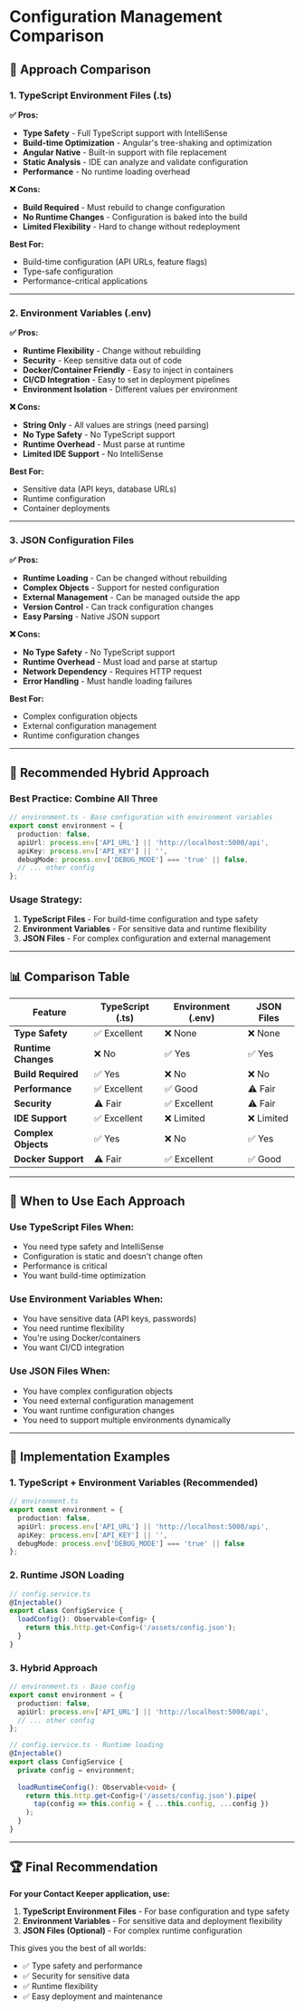 # Configuration Management Comparison

## 🎯 **Approach Comparison**

### **1. TypeScript Environment Files (.ts)**

**✅ Pros:**
- **Type Safety** - Full TypeScript support with IntelliSense
- **Build-time Optimization** - Angular's tree-shaking and optimization
- **Angular Native** - Built-in support with file replacement
- **Static Analysis** - IDE can analyze and validate configuration
- **Performance** - No runtime loading overhead

**❌ Cons:**
- **Build Required** - Must rebuild to change configuration
- **No Runtime Changes** - Configuration is baked into the build
- **Limited Flexibility** - Hard to change without redeployment

**Best For:**
- Build-time configuration (API URLs, feature flags)
- Type-safe configuration
- Performance-critical applications

---

### **2. Environment Variables (.env)**

**✅ Pros:**
- **Runtime Flexibility** - Change without rebuilding
- **Security** - Keep sensitive data out of code
- **Docker/Container Friendly** - Easy to inject in containers
- **CI/CD Integration** - Easy to set in deployment pipelines
- **Environment Isolation** - Different values per environment

**❌ Cons:**
- **String Only** - All values are strings (need parsing)
- **No Type Safety** - No TypeScript support
- **Runtime Overhead** - Must parse at runtime
- **Limited IDE Support** - No IntelliSense

**Best For:**
- Sensitive data (API keys, database URLs)
- Runtime configuration
- Container deployments

---

### **3. JSON Configuration Files**

**✅ Pros:**
- **Runtime Loading** - Can be changed without rebuilding
- **Complex Objects** - Support for nested configuration
- **External Management** - Can be managed outside the app
- **Version Control** - Can track configuration changes
- **Easy Parsing** - Native JSON support

**❌ Cons:**
- **No Type Safety** - No TypeScript support
- **Runtime Overhead** - Must load and parse at startup
- **Network Dependency** - Requires HTTP request
- **Error Handling** - Must handle loading failures

**Best For:**
- Complex configuration objects
- External configuration management
- Runtime configuration changes

---

## 🚀 **Recommended Hybrid Approach**

### **Best Practice: Combine All Three**

```typescript
// environment.ts - Base configuration with environment variables
export const environment = {
  production: false,
  apiUrl: process.env['API_URL'] || 'http://localhost:5000/api',
  apiKey: process.env['API_KEY'] || '',
  debugMode: process.env['DEBUG_MODE'] === 'true' || false,
  // ... other config
};
```

### **Usage Strategy:**

1. **TypeScript Files** - For build-time configuration and type safety
2. **Environment Variables** - For sensitive data and runtime flexibility
3. **JSON Files** - For complex configuration and external management

---

## 📊 **Comparison Table**

| Feature | TypeScript (.ts) | Environment (.env) | JSON Files |
|---------|------------------|-------------------|------------|
| **Type Safety** | ✅ Excellent | ❌ None | ❌ None |
| **Runtime Changes** | ❌ No | ✅ Yes | ✅ Yes |
| **Build Required** | ✅ Yes | ❌ No | ❌ No |
| **Performance** | ✅ Excellent | ✅ Good | ⚠️ Fair |
| **Security** | ⚠️ Fair | ✅ Excellent | ⚠️ Fair |
| **IDE Support** | ✅ Excellent | ❌ Limited | ❌ Limited |
| **Complex Objects** | ✅ Yes | ❌ No | ✅ Yes |
| **Docker Support** | ⚠️ Fair | ✅ Excellent | ✅ Good |

---

## 🎯 **When to Use Each Approach**

### **Use TypeScript Files When:**
- You need type safety and IntelliSense
- Configuration is static and doesn't change often
- Performance is critical
- You want build-time optimization

### **Use Environment Variables When:**
- You have sensitive data (API keys, passwords)
- You need runtime flexibility
- You're using Docker/containers
- You want CI/CD integration

### **Use JSON Files When:**
- You have complex configuration objects
- You need external configuration management
- You want runtime configuration changes
- You need to support multiple environments dynamically

---

## 🔧 **Implementation Examples**

### **1. TypeScript + Environment Variables (Recommended)**

```typescript
// environment.ts
export const environment = {
  production: false,
  apiUrl: process.env['API_URL'] || 'http://localhost:5000/api',
  apiKey: process.env['API_KEY'] || '',
  debugMode: process.env['DEBUG_MODE'] === 'true' || false
};
```

### **2. Runtime JSON Loading**

```typescript
// config.service.ts
@Injectable()
export class ConfigService {
  loadConfig(): Observable<Config> {
    return this.http.get<Config>('/assets/config.json');
  }
}
```

### **3. Hybrid Approach**

```typescript
// environment.ts - Base config
export const environment = {
  production: false,
  apiUrl: process.env['API_URL'] || 'http://localhost:5000/api',
  // ... other config
};

// config.service.ts - Runtime loading
@Injectable()
export class ConfigService {
  private config = environment;
  
  loadRuntimeConfig(): Observable<void> {
    return this.http.get<Config>('/assets/config.json').pipe(
      tap(config => this.config = { ...this.config, ...config })
    );
  }
}
```

---

## 🏆 **Final Recommendation**

**For your Contact Keeper application, use:**

1. **TypeScript Environment Files** - For base configuration and type safety
2. **Environment Variables** - For sensitive data and deployment flexibility
3. **JSON Files (Optional)** - For complex runtime configuration

This gives you the best of all worlds:
- ✅ Type safety and performance
- ✅ Security for sensitive data
- ✅ Runtime flexibility
- ✅ Easy deployment and maintenance
